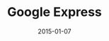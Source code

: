 ---
layout: site
title: "Google Express"
date: 2015-01-07
categories: [google]
version: 0.0.0
major: 0
minor: 0
patch: 0
slug: google-express
link: https://www.google.com/express/
submitter: YayConnolly
permalink: /sites/:slug
---